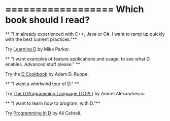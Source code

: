 ==================
Which book should I read?
==================

** "I'm already experienced with C++, Java or C#. I want to ramp up quickly with the best current practices."**

Try [Learning D](https://www.packtpub.com/application-development/learning-d) by Mike Parker.

** "I want examples of feature applications and usage, to see what D enables. Advanced stuff please." **

Try the [D Cookbook](https://www.packtpub.com/application-development/d-cookbook) by Adam D. Ruppe.

** "I want a whirlwind tour of D." **

Try [The D Programming Language (TDPL)](http://erdani.com/index.php/books/tdpl/) by Andrei Alexandrescu.

** "I want to learn how to program, with D."**

Try [Programming In D](http://ddili.org/ders/d.en/]http://ddili.org/ders/d.en/) by Ali Cehreli.





